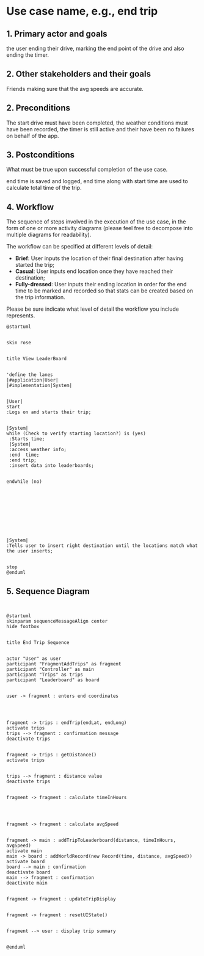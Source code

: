 # Use case name, e.g., end trip


## 1. Primary actor and goals


the user ending their drive, marking the end point of the drive and also ending the timer.


## 2. Other stakeholders and their goals


Friends making sure that the avg speeds are accurate.


## 2. Preconditions




The start drive must have been completed, the weather conditions must have been recorded, the timer is still active and
their have been no failures on behalf of the app.


## 3. Postconditions


What must be true upon successful completion of the use case.


end time is saved and logged,
end time along with start time are used to calculate total time of the trip.




## 4. Workflow


The sequence of steps involved in the execution of the use case, in the form of one or more activity diagrams (please feel free to decompose into multiple diagrams for readability).


The workflow can be specified at different levels of detail:


* __Brief__: User inputs the location of their final destination after having started the trip;
* __Casual__: User inputs end location once they have reached their destination;
* __Fully-dressed__: User inputs their ending location in order for the end time to be marked and recorded so that stats can be created based on the trip information.


Please be sure indicate what level of detail the workflow you include represents.


```plantuml
@startuml


skin rose


title View LeaderBoard


'define the lanes
|#application|User|
|#implementation|System|


|User|
start
:Logs on and starts their trip;


|System|
while (Check to verify starting location?) is (yes)
 :Starts time;
 |System|
 :access weather info;
 :end  time;
 :end trip;
 :insert data into leaderboards;


endwhile (no)










|System|
:Tells user to insert right destination until the locations match what the user inserts;


stop
@enduml
```
## 5. Sequence Diagram


```plantuml


@startuml
skinparam sequenceMessageAlign center
hide footbox


title End Trip Sequence


actor "User" as user
participant "FragmentAddTrips" as fragment
participant "Controller" as main
participant "Trips" as trips
participant "Leaderboard" as board


user -> fragment : enters end coordinates




fragment -> trips : endTrip(endLat, endLong)
activate trips
trips --> fragment : confirmation message
deactivate trips


fragment -> trips : getDistance()
activate trips


trips --> fragment : distance value
deactivate trips


fragment -> fragment : calculate timeInHours




fragment -> fragment : calculate avgSpeed


fragment -> main : addTripToLeaderboard(distance, timeInHours, avgSpeed)
activate main
main -> board : addWorldRecord(new Record(time, distance, avgSpeed))
activate board
board --> main : confirmation
deactivate board
main --> fragment : confirmation
deactivate main


fragment -> fragment : updateTripDisplay


fragment -> fragment : resetUIState()


fragment --> user : display trip summary


@enduml
```


